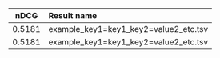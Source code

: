 | nDCG | Result name |
|------|:------------|
| 0.5181 | example_key1=key1_key2=value2_etc.tsv |
| 0.5181 | example_key1=key1_key2=value2_etc.tsv |
